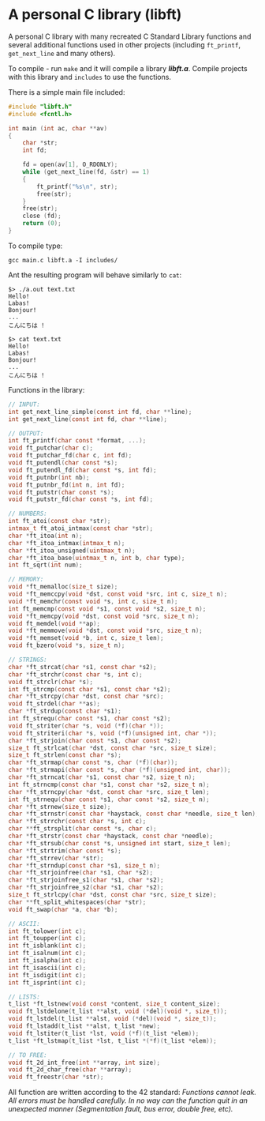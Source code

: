 # A personal C library (libft)

A personal C library with many recreated C Standard Library functions and several additional functions used in other projects (including `ft_printf`, `get_next_line` and many others).

To compile - run `make` and it will compile a library ***libft.a***. Compile projects with this library and `includes` to use the functions.

There is a simple main file included:
```c
#include "libft.h"
#include <fcntl.h>

int main (int ac, char **av)
{
    char *str;
    int fd;

    fd = open(av[1], O_RDONLY);
    while (get_next_line(fd, &str) == 1)
    {
        ft_printf("%s\n", str);
        free(str);
    }
    free(str);
    close (fd);
    return (0);
}
```

To compile type:
```console
gcc main.c libft.a -I includes/
```

Ant the resulting program will behave similarly to `cat`:
```console
$> ./a.out text.txt
Hello!
Labas!
Bonjour!
...
こんにちは !
```
```console
$> cat text.txt
Hello!
Labas!
Bonjour!
...
こんにちは !
```

Functions in the library:
```c
// INPUT:
int get_next_line_simple(const int fd, char **line);
int get_next_line(const int fd, char **line);

// OUTPUT:
int ft_printf(char const *format, ...);
void ft_putchar(char c);
void ft_putchar_fd(char c, int fd);
void ft_putendl(char const *s);
void ft_putendl_fd(char const *s, int fd);
void ft_putnbr(int nb);
void ft_putnbr_fd(int n, int fd);
void ft_putstr(char const *s);
void ft_putstr_fd(char const *s, int fd);

// NUMBERS:
int ft_atoi(const char *str);
intmax_t ft_atoi_intmax(const char *str);
char *ft_itoa(int n);
char *ft_itoa_intmax(intmax_t n);
char *ft_itoa_unsigned(uintmax_t n);
char *ft_itoa_base(uintmax_t n, int b, char type);
int ft_sqrt(int num);

// MEMORY:
void *ft_memalloc(size_t size);
void *ft_memccpy(void *dst, const void *src, int c, size_t n);
void *ft_memchr(const void *s, int c, size_t n);
int ft_memcmp(const void *s1, const void *s2, size_t n);
void *ft_memcpy(void *dst, const void *src, size_t n);
void ft_memdel(void **ap);
void *ft_memmove(void *dst, const void *src, size_t n);
void *ft_memset(void *b, int c, size_t len);
void ft_bzero(void *s, size_t n);

// STRINGS:
char *ft_strcat(char *s1, const char *s2);
char *ft_strchr(const char *s, int c);
void ft_strclr(char *s);
int ft_strcmp(const char *s1, const char *s2);
char *ft_strcpy(char *dst, const char *src);
void ft_strdel(char **as);
char *ft_strdup(const char *s1);
int ft_strequ(char const *s1, char const *s2);
void ft_striter(char *s, void (*f)(char *));
void ft_striteri(char *s, void (*f)(unsigned int, char *));
char *ft_strjoin(char const *s1, char const *s2);
size_t ft_strlcat(char *dst, const char *src, size_t size);
size_t ft_strlen(const char *s);
char *ft_strmap(char const *s, char (*f)(char));
char *ft_strmapi(char const *s, char (*f)(unsigned int, char));
char *ft_strncat(char *s1, const char *s2, size_t n);
int ft_strncmp(const char *s1, const char *s2, size_t n);
char *ft_strncpy(char *dst, const char *src, size_t len);
int ft_strnequ(char const *s1, char const *s2, size_t n);
char *ft_strnew(size_t size);
char *ft_strnstr(const char *haystack, const char *needle, size_t len);
char *ft_strrchr(const char *s, int c);
char **ft_strsplit(char const *s, char c);
char *ft_strstr(const char *haystack, const char *needle);
char *ft_strsub(char const *s, unsigned int start, size_t len);
char *ft_strtrim(char const *s);
char *ft_strrev(char *str);
char *ft_strndup(const char *s1, size_t n);
char *ft_strjoinfree(char *s1, char *s2);
char *ft_strjoinfree_s1(char *s1, char *s2);
char *ft_strjoinfree_s2(char *s1, char *s2);
size_t ft_strlcpy(char *dst, const char *src, size_t size);
char **ft_split_whitespaces(char *str);
void ft_swap(char *a, char *b);

// ASCII:
int ft_tolower(int c);
int ft_toupper(int c);
int ft_isblank(int c);
int ft_isalnum(int c);
int ft_isalpha(int c);
int ft_isascii(int c);
int ft_isdigit(int c);
int ft_isprint(int c);

// LISTS:
t_list *ft_lstnew(void const *content, size_t content_size);
void ft_lstdelone(t_list **alst, void (*del)(void *, size_t));
void ft_lstdel(t_list **alst, void (*del)(void *, size_t));
void ft_lstadd(t_list **alst, t_list *new);
void ft_lstiter(t_list *lst, void (*f)(t_list *elem));
t_list *ft_lstmap(t_list *lst, t_list *(*f)(t_list *elem));

// TO FREE:
void ft_2d_int_free(int **array, int size);
void ft_2d_char_free(char **array);
void ft_freestr(char *str);
```

All function are written according to the 42 standard:
*Functions cannot leak. All errors must be handled carefully. In no way can the function quit in an unexpected manner (Segmentation fault, bus error, double free, etc).*
